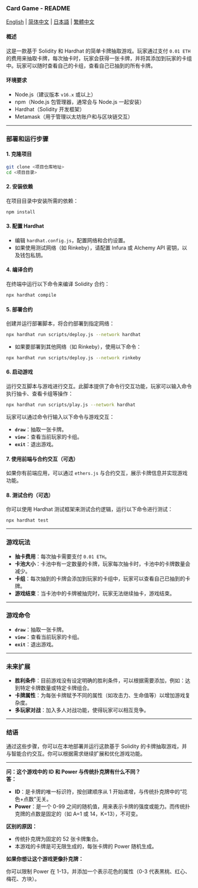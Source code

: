 ### **Card Game - README**

[English](README.md) | [简体中文](README_zh-CN.md) | [日本語](README_ja.md) | [繁體中文](README_zh-Hant.md)

#### **概述**

这是一款基于 Solidity 和 Hardhat 的简单卡牌抽取游戏。玩家通过支付 `0.01 ETH` 的费用来抽取卡牌，每次抽卡时，玩家会获得一张卡牌，并将其添加到玩家的卡组中。玩家可以随时查看自己的卡组，查看自己已抽到的所有卡牌。

#### **环境要求**

* Node.js（建议版本 `v16.x` 或以上）
* npm（Node.js 包管理器，通常会与 Node.js 一起安装）
* Hardhat（Solidity 开发框架）
* Metamask（用于管理以太坊账户和与区块链交互）

---

### **部署和运行步骤**

#### **1. 克隆项目**

```bash
git clone <项目仓库地址>
cd <项目目录>
```

#### **2. 安装依赖**

在项目目录中安装所需的依赖：

```bash
npm install
```

#### **3. 配置 Hardhat**

* 编辑 `hardhat.config.js`，配置网络和合约设置。
* 如果使用测试网络（如 Rinkeby），请配置 Infura 或 Alchemy API 密钥，以及钱包私钥。

#### **4. 编译合约**

在终端中运行以下命令来编译 Solidity 合约：

```bash
npx hardhat compile
```

#### **5. 部署合约**

创建并运行部署脚本，将合约部署到指定网络：

```bash
npx hardhat run scripts/deploy.js --network hardhat
```

* 如果要部署到其他网络（如 Rinkeby），使用以下命令：

```bash
npx hardhat run scripts/deploy.js --network rinkeby
```

#### **6. 启动游戏**

运行交互脚本与游戏进行交互。此脚本提供了命令行交互功能，玩家可以输入命令执行抽卡、查看卡组等操作：

```bash
npx hardhat run scripts/play.js --network hardhat
```

玩家可以通过命令行输入以下命令与游戏交互：

* **`draw`**：抽取一张卡牌。
* **`view`**：查看当前玩家的卡组。
* **`exit`**：退出游戏。

#### **7. 使用前端与合约交互（可选）**

如果你有前端应用，可以通过 `ethers.js` 与合约交互，展示卡牌信息并实现游戏功能。

#### **8. 测试合约（可选）**

你可以使用 Hardhat 测试框架来测试合约逻辑，运行以下命令进行测试：

```bash
npx hardhat test
```

---

### **游戏玩法**

* **抽卡费用**：每次抽卡需要支付 `0.01 ETH`。
* **卡池大小**：卡池中有一定数量的卡牌，玩家每次抽卡时，卡池中的卡牌数量会减少。
* **卡组**：每次抽到的卡牌会添加到玩家的卡组中，玩家可以查看自己已抽到的卡牌。
* **游戏结束**：当卡池中的卡牌被抽完时，玩家无法继续抽卡，游戏结束。

---

### **游戏命令**

* **`draw`**：抽取一张卡牌。
* **`view`**：查看当前玩家的卡组。
* **`exit`**：退出游戏。

---

### **未来扩展**

* **胜利条件**：目前游戏没有设定明确的胜利条件，可以根据需要添加，例如：达到特定卡牌数量或特定卡牌组合。
* **卡牌属性**：为每张卡牌赋予不同的属性（如攻击力、生命值等）以增加游戏复杂度。
* **多玩家对战**：加入多人对战功能，使得玩家可以相互竞争。

---

### **结语**

通过这些步骤，你可以在本地部署并运行这款基于 Solidity 的卡牌抽取游戏，并与智能合约交互。你可以根据需求继续扩展和优化游戏功能。

---

**问：这个游戏中的 ID 和 Power 与传统扑克牌有什么不同？**  
**答：**

- **ID**：是卡牌的唯一标识符，按创建顺序从 1 开始递增，与传统扑克牌中的“花色+点数”无关。
- **Power**：是一个 0-99 之间的随机值，用来表示卡牌的强度或能力。而传统扑克牌的点数是固定的（如 A=1 或 14，K=13），不可变。

**区别的原因：**

- 传统扑克牌为固定的 52 张卡牌集合。
- 本游戏的卡牌是可无限生成的，每张卡牌的 Power 随机生成。

**如果你想让这个游戏更像扑克牌：**

你可以限制 Power 在 1-13，并添加一个表示花色的属性（0-3 代表黑桃、红心、梅花、方块）。




